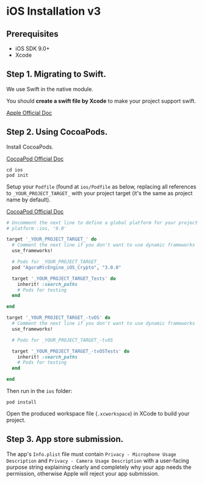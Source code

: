 # iOS Installation v3

## Prerequisites

* iOS SDK 9.0+
* Xcode

## Step 1. Migrating to Swift.

We use Swift in the native module.

You should **create a swift file by Xcode** to make your project support swift.

[Apple Official Doc](https://developer.apple.com/documentation/swift/migrating_your_objective-c_code_to_swift)

## Step 2. Using CocoaPods.

Install CocoaPods.

[CocoaPod Official Doc](https://guides.cocoapods.org/using/getting-started.html)

```shell script
cd ios
pod init
```

Setup your `Podfile` (found at `ios/Podfile` as below, replacing all references to `_YOUR_PROJECT_TARGET_` with your project target (it's the same as project name by default).

[CocoaPod Official Doc](https://guides.cocoapods.org/using/using-cocoapods.html)

```ruby
# Uncomment the next line to define a global platform for your project
# platform :ios, '9.0'

target '_YOUR_PROJECT_TARGET_' do
  # Comment the next line if you don't want to use dynamic frameworks
  use_frameworks!

  # Pods for _YOUR_PROJECT_TARGET_
  pod "AgoraRtcEngine_iOS_Crypto", "3.0.0"

  target '_YOUR_PROJECT_TARGET_Tests' do
    inherit! :search_paths
    # Pods for testing
  end

end

target '_YOUR_PROJECT_TARGET_-tvOS' do
  # Comment the next line if you don't want to use dynamic frameworks
  use_frameworks!

  # Pods for _YOUR_PROJECT_TARGET_-tvOS

  target '_YOUR_PROJECT_TARGET_-tvOSTests' do
    inherit! :search_paths
    # Pods for testing
  end

end
```

Then run in the `ios` folder:

```shell script
pod install
```

Open the produced workspace file (`.xcworkspace`) in XCode to build your project.

## Step 3. App store submission.

The app's `Info.plist` file must contain `Privacy - Microphone Usage Description` and `Privacy - Camera Usage Description` with a user-facing purpose string explaining clearly and completely why your app needs the permission, otherwise Apple will reject your app submission.



